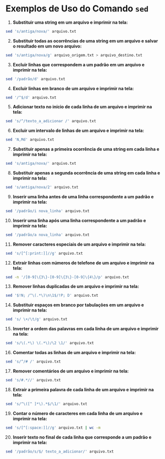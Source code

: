 
# Exemplos de Uso do Comando `sed`

1. **Substituir uma string em um arquivo e imprimir na tela:**
```bash
sed 's/antiga/nova/' arquivo.txt
```

2. **Substituir todas as ocorrências de uma string em um arquivo e salvar o resultado em um novo arquivo:**
```bash
sed 's/antiga/nova/g' arquivo_origem.txt > arquivo_destino.txt
```

3. **Excluir linhas que correspondem a um padrão em um arquivo e imprimir na tela:**
```bash
sed '/padrão/d' arquivo.txt
```

4. **Excluir linhas em branco de um arquivo e imprimir na tela:**
```bash
sed '/^$/d' arquivo.txt
```

5. **Adicionar texto no início de cada linha de um arquivo e imprimir na tela:**
```bash
sed 's/^/texto_a_adicionar /' arquivo.txt
```

6. **Excluir um intervalo de linhas de um arquivo e imprimir na tela:**
```bash
sed 'N,Md' arquivo.txt
```

7. **Substituir apenas a primeira ocorrência de uma string em cada linha e imprimir na tela:**
```bash
sed 's/antiga/nova/' arquivo.txt
```

8. **Substituir apenas a segunda ocorrência de uma string em cada linha e imprimir na tela:**
```bash
sed 's/antiga/nova/2' arquivo.txt
```

9. **Inserir uma linha antes de uma linha correspondente a um padrão e imprimir na tela:**
```bash
sed '/padrão/i nova_linha' arquivo.txt
```

10. **Inserir uma linha após uma linha correspondente a um padrão e imprimir na tela:**
```bash
sed '/padrão/a nova_linha' arquivo.txt
```

11. **Remover caracteres especiais de um arquivo e imprimir na tela:**
```bash
sed 's/[^[:print:]]//g' arquivo.txt
```

12. **Extrair linhas com números de telefone de um arquivo e imprimir na tela:**
```bash
sed -n '/[0-9]\{3\}-[0-9]\{3\}-[0-9]\{4\}/p' arquivo.txt
```

13. **Remover linhas duplicadas de um arquivo e imprimir na tela:**
```bash
sed '$!N; /^\(.*\)\n\1$/!P; D' arquivo.txt
```

14. **Substituir espaços em branco por tabulações em um arquivo e imprimir na tela:**
```bash
sed 's/ \+/\t/g' arquivo.txt
```

15. **Inverter a ordem das palavras em cada linha de um arquivo e imprimir na tela:**
```bash
sed 's/\(.*\) \(.*\)/\2 \1/' arquivo.txt
```

16. **Comentar todas as linhas de um arquivo e imprimir na tela:**
```bash
sed 's/^/# /' arquivo.txt
```

17. **Remover comentários de um arquivo e imprimir na tela:**
```bash
sed 's/#.*//' arquivo.txt
```

18. **Extrair a primeira palavra de cada linha de um arquivo e imprimir na tela:**
```bash
sed 's/^\([^ ]*\).*$/\1/' arquivo.txt
```

19. **Contar o número de caracteres em cada linha de um arquivo e imprimir na tela:**
```bash
sed 's/[^[:space:]]//g' arquivo.txt | wc -m
```

20. **Inserir texto no final de cada linha que corresponde a um padrão e imprimir na tela:**
```bash
sed '/padrão/s/$/ texto_a_adicionar/' arquivo.txt
```
